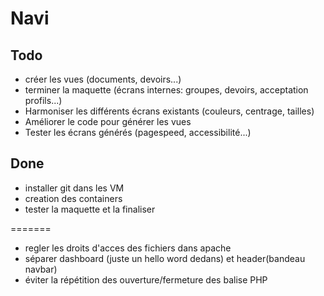 # Navi

## Todo
- créer les vues (documents, devoirs...)
- terminer la maquette (écrans internes: groupes, devoirs, acceptation profils...)
- Harmoniser les différents écrans existants (couleurs, centrage, tailles)
- Améliorer le code pour générer les vues
- Tester les écrans générés (pagespeed, accessibilité...)

## Done
- installer git dans les VM
- creation des containers
- tester la maquette et la finaliser

=======
- regler les droits d'acces des fichiers dans apache
- séparer dashboard (juste un hello word dedans) et header(bandeau navbar)
- éviter la répétition des ouverture/fermeture des balise PHP

